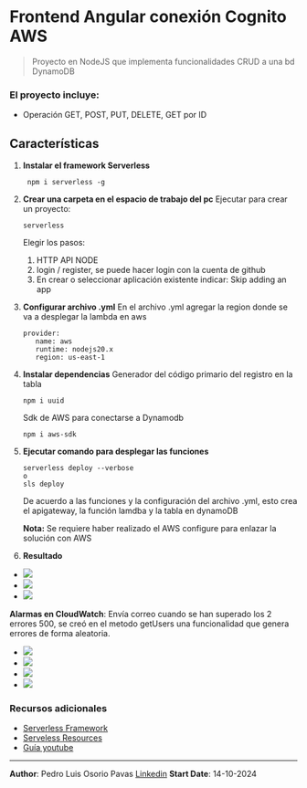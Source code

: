 # Frontend Angular conexión Cognito AWS

> Proyecto en NodeJS que implementa funcionalidades CRUD a una bd DynamoDB

### El proyecto incluye:

- Operación GET, POST, PUT, DELETE, GET por ID

## Características

1. **Instalar el framework Serverless**
   ```
    npm i serverless -g
    ```
2. **Crear una carpeta en el espacio de trabajo del pc**
   Ejecutar para crear un proyecto: 
   ```
   serverless
   ```
   Elegir los pasos:
      1. HTTP API NODE
      2. login / register, se puede hacer login con la cuenta de github
      3. En crear o seleccionar aplicación existente indicar: Skip adding an app

3. **Configurar archivo .yml**
   En el archivo .yml agregar la region donde se va a desplegar la lambda en aws
   ```
   provider:
      name: aws
      runtime: nodejs20.x
      region: us-east-1
   ```

4. **Instalar dependencias**
   Generador del código primario del registro en la tabla
   ```
   npm i uuid
   ```
   Sdk de AWS para conectarse a Dynamodb
   ```
   npm i aws-sdk
   ```

5. **Ejecutar comando para desplegar las funciones**
   ```
   serverless deploy --verbose
   o
   sls deploy
   ```
   De acuerdo a las funciones y la configuración del archivo .yml, esto crea el apigateway, la función lamdba y la tabla en dynamoDB

   **Nota:** Se requiere haber realizado el AWS configure para enlazar la solución con AWS

6. **Resultado**
 - ![](doc/1_postman.png)
 - ![](doc/2_getusers.png)
 - ![](doc/3_createuser.png)

**Alarmas en CloudWatch**: Envía correo cuando se han superado los 2 errores 500, se creó en el metodo getUsers una funcionalidad que genera errores de forma aleatoria.

 - ![](doc/4_crear_alarma.png)
 - ![](doc/4_elegir_metrica.png)
 - ![](doc/4_Indicar_consulta.png)
 - ![](doc/5_crear_alarma.png)

### Recursos adicionales
- [Serverless Framework](https://www.serverless.com/framework/docs/getting-started)
- [Serveless Resources](https://www.serverless.com/framework/docs/providers/aws/guide/resources)
- [Guía youtube](https://www.youtube.com/watch?v=wvux4WOU5dc&t=819s)
---

**Author**: Pedro Luis Osorio Pavas [Linkedin](www.linkedin.com/in/pedro-luis-osorio-pavas-68b3a7106)
**Start Date**: 14-10-2024

